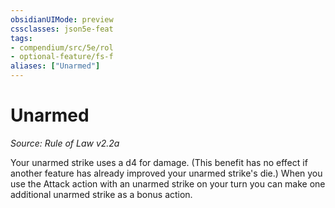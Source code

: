 ```yaml
---
obsidianUIMode: preview
cssclasses: json5e-feat
tags:
- compendium/src/5e/rol
- optional-feature/fs-f
aliases: ["Unarmed"]
---
```

# Unarmed
*Source: Rule of Law v2.2a*  

Your unarmed strike uses a d4 for damage. (This benefit has no effect if another feature has already improved your unarmed strike's die.) When you use the Attack action with an unarmed strike on your turn you can make one additional unarmed strike as a bonus action.